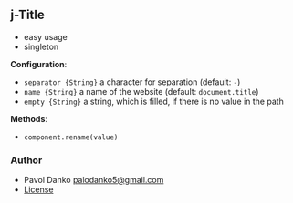 ## j-Title

- easy usage
- singleton

__Configuration__:

- `separator {String}` a character for separation (default: `-`)
- `name {String}` a name of the website (default: `document.title`)
- `empty {String}` a string, which is filled, if there is no value in the path

__Methods__:

- `component.rename(value)`

### Author

- Pavol Danko <palodanko5@gmail.com>
- [License](https://www.totaljs.com/license/)